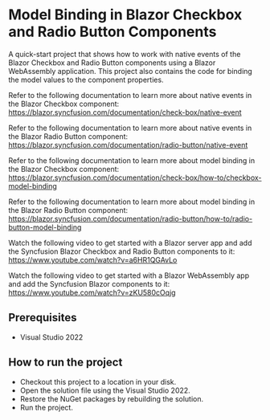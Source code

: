 # Model Binding in Blazor Checkbox and Radio Button Components

A quick-start project that shows how to work with native events of the Blazor Checkbox and Radio Button components using a Blazor WebAssembly application. This project also contains the code for binding the model values to the component properties.

Refer to the following documentation to learn more about native events in the Blazor Checkbox component:
https://blazor.syncfusion.com/documentation/check-box/native-event
 
Refer to the following documentation to learn more about native events in the Blazor Radio Button component:
https://blazor.syncfusion.com/documentation/radio-button/native-event

Refer to the following documentation to learn more about model binding in the Blazor Checkbox component:
https://blazor.syncfusion.com/documentation/check-box/how-to/checkbox-model-binding

Refer to the following documentation to learn more about model binding in the Blazor Radio Button component:
https://blazor.syncfusion.com/documentation/radio-button/how-to/radio-button-model-binding

Watch the following video to get started with a Blazor server app and add the Syncfusion Blazor Checkbox and Radio Button components to it:
https://www.youtube.com/watch?v=a6HR1QGAvLo

Watch the following video to get started with a Blazor WebAssembly app and add the Syncfusion Blazor components to it:
https://www.youtube.com/watch?v=zKU580cOqjg

## Prerequisites

* Visual Studio 2022

## How to run the project

* Checkout this project to a location in your disk.
* Open the solution file using the Visual Studio 2022.
* Restore the NuGet packages by rebuilding the solution.
* Run the project.